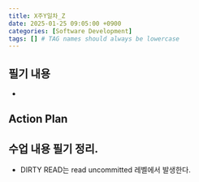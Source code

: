 ```yaml
---
title: X주Y일차_Z
date: 2025-01-25 09:05:00 +0900
categories: [Software Development]
tags: [] # TAG names should always be lowercase
---
```


## 필기 내용

*

## Action Plan

## 수업 내용 필기 정리.
* DIRTY READ는 read uncommitted 레벨에서 발생한다.
